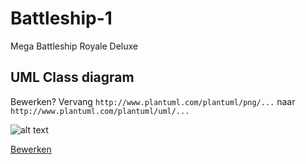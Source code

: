 # Battleship-1
Mega Battleship Royale Deluxe

## UML Class diagram
Bewerken? Vervang ``http://www.plantuml.com/plantuml/png/...`` naar ``http://www.plantuml.com/plantuml/uml/...``

![alt text](http://www.plantuml.com/plantuml/png/lLXVJzmu47_Ffx1qBw23rLA9UuXwg8KzA58v45JNUplD9hDPgqwyiYVyWVQxdptEPWsx2QbOjG_T-JFpyy-JYSVXWoKmL9SgiKYYWXBj0ZAymGKO86r4cYOs0uMYX7jnS3WUYpkPqpn9BcHcjDKpIjD_AqZJK-EIxxJvbgPdJXBll-_lYmiiu1Y85DgvN5ph1uSqGLNVOuWwI2wEhoTf-bT5aYJQDFLwo1-K_bh43G4Dn8eIrbXTANX0mpWTXDTpZZMG-pbLYCIP7Q1TYH-dbWnav5Kn6dq_4Xs1v_wt4qMQpC2CJi0OYKRixpDGxufzUAiIlXdg9jCrlHsbdfPWP8LlHk8dbQQGvwxS_TKMIIS8PAJDGuFMQ3rm7FPJO85SVmBhZP8CZmtO0pjfIxXnHsqBaZjhUsXjXwq_zLC3HOaLDT5ETLh7wtf-fI13c2hiW_aAX6Oepd0-3gRxm3xH5RcmLhY02Weqmsbk7RwJ_CY1ZrhiqPc1nLnc_YajZ2Gy1ihcFyzxCF8Qz9cHUQ3hfKrdK7luS4G7mAaqiYe6GYIP0cl5AnFuAH6_dLSk7vHyn9rTaOfRxV2J7or0r-nrgUBtpzBI-p2ZZaJujTsv8I1aMlARuTj4f6PQQUDrMP7G9aTMsifD6y4ReshCMf4TF4ndV6PwFQowirmGx_w64lV4IZ_nY-u9l-I2Oo_zmhi-5_ASuNOYq8uYTOvrlzrzBXIFXIFUXMLg0PjN-fZdE-ndzxCr734qCyYmVzmyBUkci2fe7bLrPdH5voKKSQbBcRyqJI7xnZOczqdIyuQ0fhy4Rth85DqsfHWxbEt4853KkDxsj2JwGwpjWQaFd5wzmT58we_ZETCVqWwFcD_GeSGrFiCA3H1oOLO5tnDhvMPJNEnWY4kz6oDES0QreXUbuQAk3Vlrj5MHE6EbRWfkoy2nhROfb8lAOIn5ZtRmBMcjTknXJ9Q6j7nyugxUlw_yyHCpwfi6dBRK-DdnnrCuZ-OeYpa5cQJ26_c8ZKSR-QWh0dKvcrbiOcxHaCoMjjrk4ciJXMcq-jQ9170CkFSXvc7vPhOqN_y02wVfSkvEy5Pcs5mLHD5OVKGqZuMDPE6TxGpxh_3_ypzsVC5xgWs-cmZ-v3skYNJrt87tSgDz0RN5JGw3jYutUfI6t9Nx9ZE8xFe7VLk-4zfChxIL97LiZZbjS3EpRczC8_Pdkh9-iFa9SccctBlYJt4udctmVk8kMBc3mouGSsSy61soTQgr4j9-3jjpZXaeYrnuNTlcSxjSYknOVOONZVGoVc7mLZfrPMhvSJDz0LCWBUaV_34UR_At6pWOkm3VbTnLF4isNOJwnszyoGxzE-Ys6iOYLydD9ozVOqPG5Gg5qXdme_7cYO6xdUVtOP4zK_T4HwD76mZCXbvtVost1Akw58F-GEEPES7GXSj9HDDT2TywW-3VG0_w0QkyBjN_ "UML ontwerp")

[Bewerken](http://www.plantuml.com/plantuml/png/lLXVJzmu47_Ffx1qBw23rLA9UuXwg8KzA58v45JNUplD9hDPgqwyiYVyWVQxdptEPWsx2QbOjG_T-JFpyy-JYSVXWoKmL9SgiKYYWXBj0ZAymGKO86r4cYOs0uMYX7jnS3WUYpkPqpn9BcHcjDKpIjD_AqZJK-EIxxJvbgPdJXBll-_lYmiiu1Y85DgvN5ph1uSqGLNVOuWwI2wEhoTf-bT5aYJQDFLwo1-K_bh43G4Dn8eIrbXTANX0mpWTXDTpZZMG-pbLYCIP7Q1TYH-dbWnav5Kn6dq_4Xs1v_wt4qMQpC2CJi0OYKRixpDGxufzUAiIlXdg9jCrlHsbdfPWP8LlHk8dbQQGvwxS_TKMIIS8PAJDGuFMQ3rm7FPJO85SVmBhZP8CZmtO0pjfIxXnHsqBaZjhUsXjXwq_zLC3HOaLDT5ETLh7wtf-fI13c2hiW_aAX6Oepd0-3gRxm3xH5RcmLhY02Weqmsbk7RwJ_CY1ZrhiqPc1nLnc_YajZ2Gy1ihcFyzxCF8Qz9cHUQ3hfKrdK7luS4G7mAaqiYe6GYIP0cl5AnFuAH6_dLSk7vHyn9rTaOfRxV2J7or0r-nrgUBtpzBI-p2ZZaJujTsv8I1aMlARuTj4f6PQQUDrMP7G9aTMsifD6y4ReshCMf4TF4ndV6PwFQowirmGx_w64lV4IZ_nY-u9l-I2Oo_zmhi-5_ASuNOYq8uYTOvrlzrzBXIFXIFUXMLg0PjN-fZdE-ndzxCr734qCyYmVzmyBUkci2fe7bLrPdH5voKKSQbBcRyqJI7xnZOczqdIyuQ0fhy4Rth85DqsfHWxbEt4853KkDxsj2JwGwpjWQaFd5wzmT58we_ZETCVqWwFcD_GeSGrFiCA3H1oOLO5tnDhvMPJNEnWY4kz6oDES0QreXUbuQAk3Vlrj5MHE6EbRWfkoy2nhROfb8lAOIn5ZtRmBMcjTknXJ9Q6j7nyugxUlw_yyHCpwfi6dBRK-DdnnrCuZ-OeYpa5cQJ26_c8ZKSR-QWh0dKvcrbiOcxHaCoMjjrk4ciJXMcq-jQ9170CkFSXvc7vPhOqN_y02wVfSkvEy5Pcs5mLHD5OVKGqZuMDPE6TxGpxh_3_ypzsVC5xgWs-cmZ-v3skYNJrt87tSgDz0RN5JGw3jYutUfI6t9Nx9ZE8xFe7VLk-4zfChxIL97LiZZbjS3EpRczC8_Pdkh9-iFa9SccctBlYJt4udctmVk8kMBc3mouGSsSy61soTQgr4j9-3jjpZXaeYrnuNTlcSxjSYknOVOONZVGoVc7mLZfrPMhvSJDz0LCWBUaV_34UR_At6pWOkm3VbTnLF4isNOJwnszyoGxzE-Ys6iOYLydD9ozVOqPG5Gg5qXdme_7cYO6xdUVtOP4zK_T4HwD76mZCXbvtVost1Akw58F-GEEPES7GXSj9HDDT2TywW-3VG0_w0QkyBjN_ "bewerken")
